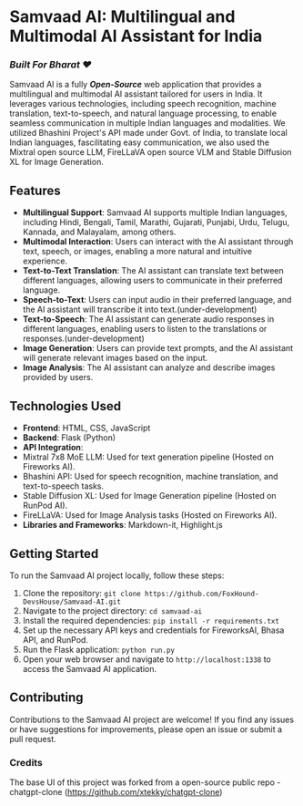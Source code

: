 # Samvaad AI: Multilingual and Multimodal AI Assistant for India

### *Built For Bharat ❤* 

Samvaad AI is a fully ***_Open-Source_*** web application that provides a multilingual and multimodal AI assistant tailored for users in India. It leverages various technologies, including speech recognition, machine translation, text-to-speech, and natural language processing, to enable seamless communication in multiple Indian languages and modalities. We utilized Bhashini Project's API made under Govt. of India, to translate local Indian languages, fascilitating easy communication, we also used the Mixtral open source LLM, FireLLaVA open source VLM and Stable Diffusion XL for Image Generation.


## Features

- **Multilingual Support**: Samvaad AI supports multiple Indian languages, including Hindi, Bengali, Tamil, Marathi, Gujarati, Punjabi, Urdu, Telugu, Kannada, and Malayalam, among others.
- **Multimodal Interaction**: Users can interact with the AI assistant through text, speech, or images, enabling a more natural and intuitive experience.
- **Text-to-Text Translation**: The AI assistant can translate text between different languages, allowing users to communicate in their preferred language.
- **Speech-to-Text**: Users can input audio in their preferred language, and the AI assistant will transcribe it into text.(under-development)
- **Text-to-Speech**: The AI assistant can generate audio responses in different languages, enabling users to listen to the translations or responses.(under-development)
- **Image Generation**: Users can provide text prompts, and the AI assistant will generate relevant images based on the input.
- **Image Analysis**: The AI assistant can analyze and describe images provided by users.

## Technologies Used

- **Frontend**: HTML, CSS, JavaScript
- **Backend**: Flask (Python)
- **API Integration**:
 - Mixtral 7x8 MoE LLM: Used for text generation pipeline (Hosted on Fireworks AI).
 - Bhashini API: Used for speech recognition, machine translation, and text-to-speech tasks.
 - Stable Diffusion XL: Used for Image Generation pipeline (Hosted on RunPod AI).
 - FireLLaVA: Used for Image Analysis tasks (Hosted on Fireworks AI).
- **Libraries and Frameworks**: Markdown-it, Highlight.js

## Getting Started

To run the Samvaad AI project locally, follow these steps:

1. Clone the repository: `git clone https://github.com/FoxHound-DevsHouse/Samvaad-AI.git`
2. Navigate to the project directory: `cd samvaad-ai`
3. Install the required dependencies: `pip install -r requirements.txt`
4. Set up the necessary API keys and credentials for FireworksAI, Bhasa API, and RunPod.
5. Run the Flask application: `python run.py`
6. Open your web browser and navigate to `http://localhost:1338` to access the Samvaad AI application.

## Contributing

Contributions to the Samvaad AI project are welcome! If you find any issues or have suggestions for improvements, please open an issue or submit a pull request.

### Credits

The base UI of this project was forked from a open-source public repo - chatgpt-clone (https://github.com/xtekky/chatgpt-clone)
